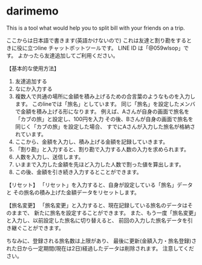 # darimemo
This is a tool what would help you to split bill with your friends on a trip.

ここからは日本語で書きます(英語かけないので)
これは友達と割り勘をするときに役に立つline チャットボットツールです。
LINE ID は「@059wlsop」です。
よかったら友達追加してご利用ください。

【基本的な使用方法】
1. 友達追加する
2. なにか入力する
3. 複数人で共通の場所に金額を積み上げるための合言葉のようなものを入力します。
   このlineでは「旅名」としています。
   同じ「旅名」を設定したメンバで金額を積み上げる形になります。
   例えば、Aさんが自身の画面で旅名を「カブの旅」と設定し、100円を入力
   その後、Bさんが自身の画面で旅名を同じく「カブの旅」を設定した場合、
   すでにAさんが入力した旅名が格納されています。
4. ここから、金額を入力し、積み上げる金額を記録していきます。
5. 「割り勘」と入力すると、割り勘で入力する人数の入力を求められます。
6. 人数を入力し、送信します。
7. いままで入力した金額を先ほど入力した人数で割った値を算出します。
8. この後、金額を引き続き入力するとことができます。

【リセット】
「リセット」を入力すると、自身が設定している「旅名」データと
その旅名の積み上げた金額データをリセットします。

【旅名変更】
「旅名変更」と入力すると、現在記録している旅名のデータはそのままで、
新たに旅名を設定することができます。
また、もう一度「旅名変更」と入力し、以前設定した旅名に切り替えると、
前回の入力した旅名データを引き継ぐことができます。

ちなみに、登録される旅名数は上限があり、
最後に更新(金額入力・旅名登録)された日から一定期間(現在は2日)経過したデータは削除されます。
注意してください。
